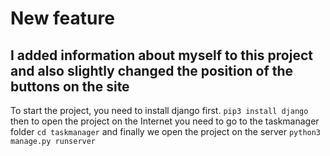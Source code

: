 # New feature

## I added information about myself to this project and also slightly changed the position of the buttons on the site


To start the project, you need to install django first.
`pip3 install django`
then to open the project on the Internet you need to go to the taskmanager folder
`cd taskmanager`
and finally we open the project on the server
`python3 manage.py runserver`
